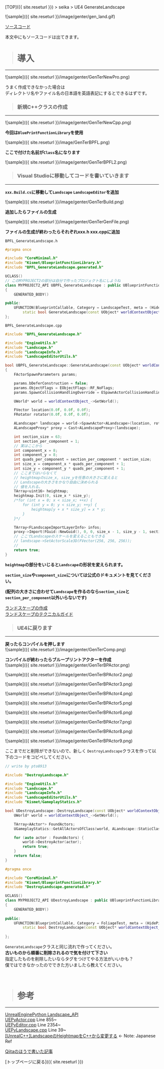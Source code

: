 [TOP]({{ site.reseturl }}) > seika > UE4 GenerateLandscape

![sample]({{ site.reseturl }}/image/genter/gen_land.gif)

[ソースコード](https://github.com/pto8913/UE4_memo/tree/master/GenerateLandscapeFromCpp)

本文中にもソースコードは出てきます。<br>

> # 導入

---

![sample]({{ site.reseturl }}/image/genter/GenTerNewPro.png)

うまく作成できなかった場合は<br>
ディレクトリ名やファイル名の日本語を英語表記にするとできるはずです。<br>

> ### 新規C++クラスの作成

---

![sample]({{ site.reseturl }}/image/genter/GenTerNewCpp.png)

**今回は`BluePrintFunctionLibrary`を使用** <br>

![sample]({{ site.reseturl }}/image/GenTerBPFL.png)

**ここで付けた名前が`Class`名になります**<br>

![sample]({{ site.reseturl }}/image/genter/GenTerBPFL2.png)

> ### Visual Studioに移動してコードを書いていきます

---

**`xxx.Build.cs`に移動して`Landscape` `LandscapeEditor`を追加**<br>

![sample]({{ site.reseturl }}/image/genter/GenTerBuild.png)

**追加したらファイルの生成**<br>

![sample]({{ site.reseturl }}/image/genter/GenTerGenFile.png)

**ファイルの生成が終わったらそれぞれxxx.h xxx.cppに追加**<br>

`BPFL_GenerateLandscape.h`

```cpp
#pragma once

#include "CoreMinimal.h"
#include "Kismet/BlueprintFunctionLibrary.h"
#include "BPFL_GenerateLandscape.generated.h"

UCLASS()
// このMYPROJECT2の部分は自分で作ったプロジェクト名にしようね
class MYPROJECT2_API UBPFL_GenerateLandscape : public UBlueprintFunctionLibrary
{
    GENERATED_BODY()

public:
    UFUNCTION(BlueprintCallable, Category = LandscapeTest, meta = (HidePin = "worldContextObject_", DefaultToSelf = "worldContextObject_"))
        static bool GenerateLandscape(const UObject* worldContextObject_);
};
```

`BPFL_GenerateLandscape.cpp`

```cpp
#include "BPFL_GenerateLandscape.h"

#include "EngineUtils.h"
#include "Landscape.h"
#include "LandscapeInfo.h"
#include "LandscapeEditorUtils.h"

bool UBPFL_GenerateLandscape::GenerateLandscape(const UObject* worldContextObject_)
{
    FActorSpawnParameters params;

    params.bDeferConstruction = false;
    params.ObjectFlags = EObjectFlags::RF_NoFlags;
    params.SpawnCollisionHandlingOverride = ESpawnActorCollisionHandlingMethod::AlwaysSpawn;

    UWorld* world = worldContextObject_->GetWorld();

    FVector location(0.0f, 0.0f, 0.0f);
    FRotator rotator(0.0f, 0.0f, 0.0f);

    ALandscape* landscape = world->SpawnActor<ALandscape>(location, rotator, params);
    ALandscapeProxy* proxy = Cast<ALandscapeProxy>(landscape);

    int section_size = 63;
    int section_per_component = 1;
    // 実はここから
    int component_x = 8;
    int component_y = 8;
    int quads_per_component = section_per_component * section_size;
    int size_x = component_x * quads_per_component + 1;
    int size_y = component_y * quads_per_component + 1;
    // ここまではいらなくて
    // heightmapのsize_x, size_yを任意の大きさに変えると
    // Landscapeの大きさをかなり自由に決められる
    // 値を入れる。
    TArray<uint16> heightmap;
    heightmap.Init(0, size_x * size_y);
    /*for (int x = 0; x < size_x; ++x) {
        for (int y = 0; y < size_y; ++y) {
            heightmap[y + x * size_y] = x * y;
        }
    }*/

    TArray<FLandscapeImportLayerInfo> infos;
    proxy->Import(FGuid::NewGuid(), 0, 0, size_x - 1, size_y - 1, section_per_component, section_size, heightmap.GetData(), nullptr, infos, ELandscapeImportAlphamapType::Additive);
    // ここでLandscapeのスケールを変えることもできる
    // landscape->SetActorScale3D(FVector(256, 256, 256));
    // 
    return true;
}
```

**`heightmap`の部分をいじると`Landscape`の形状を変えられます。** <br>

**`section_size`や`component_size`については公式のドキュメントを見てください。**<br>

**(配列の大きさに合わせて`Landscape`を作るのなら`section_size`と`section_per_component`以外いらないです)**<br>

[ランドスケープの作成](https://docs.unrealengine.com/ja/Engine/Landscape/Creation/index.html)<br>
[ランドスケープのテクニカルガイド](https://docs.unrealengine.com/ja/Engine/Landscape/TechnicalGuide/index.html)<br>

> ### UE4に戻ります

---

**戻ったらコンパイルを押します**<br>
![sample]({{ site.reseturl }}/image/genter/GenTerComp.png)

**コンパイルが終わったらブループリントアクターを作成**<br>
![sample]({{ site.reseturl }}/image/genter/GenTerBPActor.png)

![sample]({{ site.reseturl }}/image/genter/GenTerBPActor2.png)

![sample]({{ site.reseturl }}/image/genter/GenTerBPActor3.png)

![sample]({{ site.reseturl }}/image/genter/GenTerBPActor4.png)

![sample]({{ site.reseturl }}/image/genter/GenTerBPActor5.png)

![sample]({{ site.reseturl }}/image/genter/GenTerBPActor6.png)

![sample]({{ site.reseturl }}/image/genter/GenTerBPActor7.png)

![sample]({{ site.reseturl }}/image/genter/GenTerBPActor8.png)

![sample]({{ site.reseturl }}/image/genter/GenTerBPActor9.png)

ここまでだと削除ができないので、新しく
`DestroyLandscape`クラスを作って以下のコードをコピペしてください。

```cpp
// write by pto8913

#include "DestroyLandscape.h"

#include "EngineUtils.h"
#include "Landscape.h"
#include "LandscapeInfo.h"
#include "LandscapeEditorUtils.h"
#include "Kismet/GameplayStatics.h"

bool UDestroyLandscape::DestroyLandscape(const UObject* worldContextObject_) {
	UWorld* world = worldContextObject_->GetWorld();

	TArray<AActor*> FoundActors;
	UGameplayStatics::GetAllActorsOfClass(world, ALandscape::StaticClass(), FoundActors);

	for (auto actor : FoundActors) {
		world->DestroyActor(actor);
		return true;
	}
	return false;
}
```

```cpp
#pragma once

#include "CoreMinimal.h"
#include "Kismet/BlueprintFunctionLibrary.h"
#include "DestroyLandscape.generated.h"

UCLASS()
class MYPROJECT2_API UDestroyLandscape : public UBlueprintFunctionLibrary
{
	GENERATED_BODY()
	
public:
	UFUNCTION(BlueprintCallable, Category = FoliageTest, meta = (HidePin = "worldContextObject_", DefaultToSelf = "worldContextObject_"))
		static bool DestroyLandscape(const UObject* worldContextObject_);
	
};
```
`GenerateLandscape`クラスと同じ流れで作ってください。<br>
__古いものから順番に削除されるので気を付けて下さい__ <br>
指定したものを削除したいならタグをつけてやる方法がいいかも？ <br>
僕ではできなかったのでできた方いましたら教えてください。

<br>

> # 参考

---

[UnrealEnginePython Landscape_API](https://github.com/20tab/UnrealEnginePython/blob/master/docs/Landscape_API.md)<br>
[UEPyActor.cpp](https://github.com/20tab/UnrealEnginePython/blob/master/Source/UnrealEnginePython/Private/UObject/UEPyActor.cpp#L855) Line 855~<br>
[UEPyEditor.cpp](https://github.com/20tab/UnrealEnginePython/blob/master/Source/UnrealEnginePython/Private/UEPyEditor.cpp#L2354) Line 2354~<br>
[UEPyLandscape.cpp](https://github.com/20tab/UnrealEnginePython/blob/master/Source/UnrealEnginePython/Private/UObject/UEPyLandscape.cpp#L39) Line 39~<br>
[[UnrealC++]LandscapeのHeightmapをC++から変更する](http://unwitherer.blogspot.com/2017/07/unrealclandscapeheightmapc.html) <- Note: Japanese Ref <br>

[Qiitaのほうで書いた記事](https://qiita.com/pto8913/items/86bb2e080c8c7695e0b9)


[トップページに戻る]({{ site.reseturl }})
